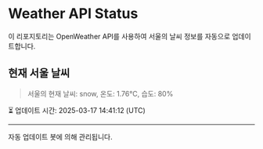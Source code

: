 
# Weather API Status

이 리포지토리는 OpenWeather API를 사용하여 서울의 날씨 정보를 자동으로 업데이트합니다.

## 현재 서울 날씨
> 서울의 현재 날씨: snow, 온도: 1.76°C, 습도: 80%

⏳ 업데이트 시간: 2025-03-17 14:41:12 (UTC)

---
자동 업데이트 봇에 의해 관리됩니다.
